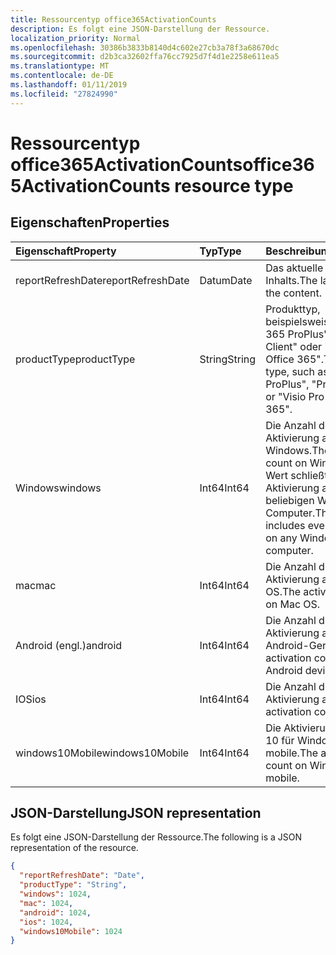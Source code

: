 ```yaml
---
title: Ressourcentyp office365ActivationCounts
description: Es folgt eine JSON-Darstellung der Ressource.
localization_priority: Normal
ms.openlocfilehash: 30386b3833b8140d4c602e27cb3a78f3a68670dc
ms.sourcegitcommit: d2b3ca32602ffa76cc7925d7f4d1e2258e611ea5
ms.translationtype: MT
ms.contentlocale: de-DE
ms.lasthandoff: 01/11/2019
ms.locfileid: "27824990"
---
```

# <a name="office365activationcounts-resource-type"></a><span data-ttu-id="6f947-103">Ressourcentyp office365ActivationCounts</span><span class="sxs-lookup"><span data-stu-id="6f947-103">office365ActivationCounts resource type</span></span>

## <a name="properties"></a><span data-ttu-id="6f947-104">Eigenschaften</span><span class="sxs-lookup"><span data-stu-id="6f947-104">Properties</span></span>

| <span data-ttu-id="6f947-105">Eigenschaft</span><span class="sxs-lookup"><span data-stu-id="6f947-105">Property</span></span>          | <span data-ttu-id="6f947-106">Typ</span><span class="sxs-lookup"><span data-stu-id="6f947-106">Type</span></span>   | <span data-ttu-id="6f947-107">Beschreibung</span><span class="sxs-lookup"><span data-stu-id="6f947-107">Description</span></span>                              |
| :---------------- | :----- | ---------------------------------------- |
| <span data-ttu-id="6f947-108">reportRefreshDate</span><span class="sxs-lookup"><span data-stu-id="6f947-108">reportRefreshDate</span></span> | <span data-ttu-id="6f947-109">Datum</span><span class="sxs-lookup"><span data-stu-id="6f947-109">Date</span></span>   | <span data-ttu-id="6f947-110">Das aktuelle Datum des Inhalts.</span><span class="sxs-lookup"><span data-stu-id="6f947-110">The latest date of the content.</span></span>          |
| <span data-ttu-id="6f947-111">productType</span><span class="sxs-lookup"><span data-stu-id="6f947-111">productType</span></span>       | <span data-ttu-id="6f947-112">String</span><span class="sxs-lookup"><span data-stu-id="6f947-112">String</span></span> | <span data-ttu-id="6f947-113">Produkttyp, beispielsweise "Office 365 ProPlus", "Project-Client" oder "Visio Pro für Office 365".</span><span class="sxs-lookup"><span data-stu-id="6f947-113">The product type, such as "Office 365 ProPlus", "Project Client", or "Visio Pro for Office 365".</span></span> |
| <span data-ttu-id="6f947-114">Windows</span><span class="sxs-lookup"><span data-stu-id="6f947-114">windows</span></span>           | <span data-ttu-id="6f947-115">Int64</span><span class="sxs-lookup"><span data-stu-id="6f947-115">Int64</span></span>  | <span data-ttu-id="6f947-116">Die Anzahl der Aktivierung auf Windows.</span><span class="sxs-lookup"><span data-stu-id="6f947-116">The activation count on Windows.</span></span> <span data-ttu-id="6f947-117">Dieser Wert schließt alle Aktivierung auf einem beliebigen Windows-Computer.</span><span class="sxs-lookup"><span data-stu-id="6f947-117">This number includes every activation on any Windows computer.</span></span> |
| <span data-ttu-id="6f947-118">mac</span><span class="sxs-lookup"><span data-stu-id="6f947-118">mac</span></span>               | <span data-ttu-id="6f947-119">Int64</span><span class="sxs-lookup"><span data-stu-id="6f947-119">Int64</span></span>  | <span data-ttu-id="6f947-120">Die Anzahl der Aktivierung auf Mac OS.</span><span class="sxs-lookup"><span data-stu-id="6f947-120">The activation count on Mac OS.</span></span>          |
| <span data-ttu-id="6f947-121">Android (engl.)</span><span class="sxs-lookup"><span data-stu-id="6f947-121">android</span></span>           | <span data-ttu-id="6f947-122">Int64</span><span class="sxs-lookup"><span data-stu-id="6f947-122">Int64</span></span>  | <span data-ttu-id="6f947-123">Die Anzahl der Aktivierung auf einer Android-Gerät.</span><span class="sxs-lookup"><span data-stu-id="6f947-123">The activation count on an Android device.</span></span>  |
| <span data-ttu-id="6f947-124">IOS</span><span class="sxs-lookup"><span data-stu-id="6f947-124">ios</span></span>               | <span data-ttu-id="6f947-125">Int64</span><span class="sxs-lookup"><span data-stu-id="6f947-125">Int64</span></span>  | <span data-ttu-id="6f947-126">Die Anzahl der Aktivierung auf iOS.</span><span class="sxs-lookup"><span data-stu-id="6f947-126">The activation count on iOS.</span></span>             |
| <span data-ttu-id="6f947-127">windows10Mobile</span><span class="sxs-lookup"><span data-stu-id="6f947-127">windows10Mobile</span></span>   | <span data-ttu-id="6f947-128">Int64</span><span class="sxs-lookup"><span data-stu-id="6f947-128">Int64</span></span>  | <span data-ttu-id="6f947-129">Die Aktivierung zählen auf 10 für Windows mobile.</span><span class="sxs-lookup"><span data-stu-id="6f947-129">The activation count on Windows 10 mobile.</span></span> |

## <a name="json-representation"></a><span data-ttu-id="6f947-130">JSON-Darstellung</span><span class="sxs-lookup"><span data-stu-id="6f947-130">JSON representation</span></span>

<span data-ttu-id="6f947-131">Es folgt eine JSON-Darstellung der Ressource.</span><span class="sxs-lookup"><span data-stu-id="6f947-131">The following is a JSON representation of the resource.</span></span>

<!-- {
  "blockType": "resource",
  "@odata.type": "microsoft.graph.office365ActivationCounts"
} -->

```json
{
  "reportRefreshDate": "Date", 
  "productType": "String", 
  "windows": 1024, 
  "mac": 1024, 
  "android": 1024, 
  "ios": 1024, 
  "windows10Mobile": 1024
}
```
